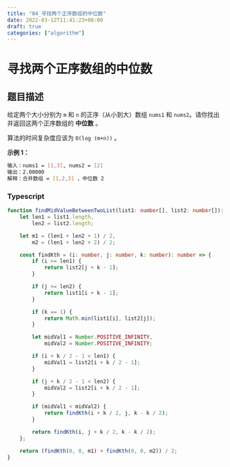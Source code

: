 ```yaml
---
title: "04_寻找两个正序数组的中位数"
date: 2022-03-12T11:41:23+08:00
draft: true
categories: ["algorithm"]
---
```


# 寻找两个正序数组的中位数


## 题目描述

给定两个大小分别为 `m` 和 `n` 的正序（从小到大）数组 `nums1` 和 `nums2`。请你找出并返回这两个正序数组的 **中位数** 。

算法的时间复杂度应该为 `O(log (m+n))` 。



**示例 1：**

```bash
输入：nums1 = [1,3], nums2 = [2]
输出：2.00000
解释：合并数组 = [1,2,3] ，中位数 2
```



### Typescript

```typescript
function findMidValueBetweenTwoList(list1: number[], list2: number[]): number {
    let len1 = list1.length,
        len2 = list2.length;

    let m1 = (len1 + len2 + 1) / 2,
        m2 = (len1 + len2 + 2) / 2;

    const findKth = (i: number, j: number, k: number): number => {
        if (i >= len1) {
            return list2[j + k - 1];
        }

        if (j >= len2) {
            return list1[i + k - 1];
        }

        if (k == 1) {
            return Math.min(list1[i], list2[j]);
        }

        let midVal1 = Number.POSITIVE_INFINITY,
            midVal2 = Number.POSITIVE_INFINITY;

        if (i + k / 2 - 1 < len1) {
            midVal1 = list2[i + k / 2 - 1];
        }

        if (j + k / 2 - 1 < len2) {
            midVal2 = list2[i + k / 2 - 1];
        }

        if (midVal1 < midVal2) {
            return findKth(i + k / 2, j, k - k / 2);
        }

        return findKth(i, j + k / 2, k - k / 2);
    };

    return (findKth(0, 0, m1) + findKth(0, 0, m2)) / 2;
}

```

